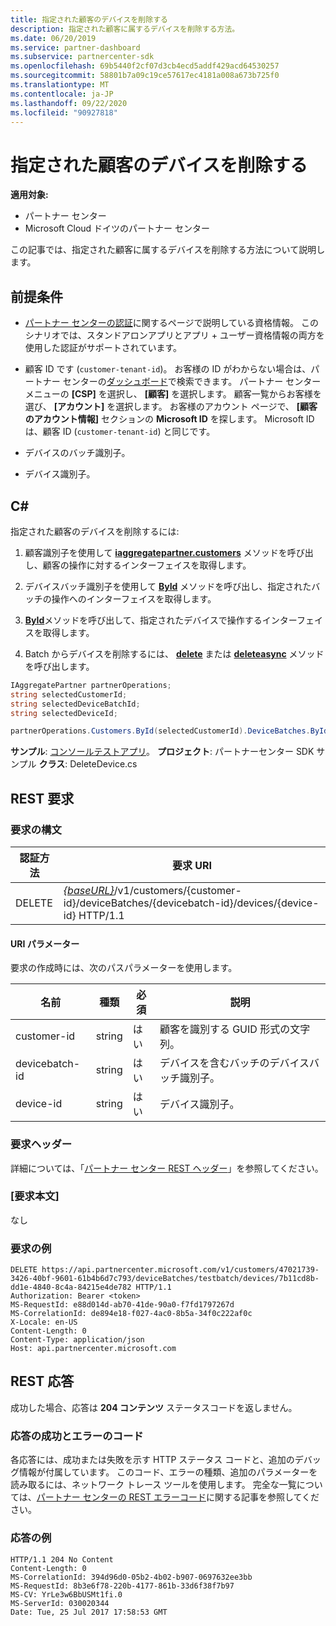 ```yaml
---
title: 指定された顧客のデバイスを削除する
description: 指定された顧客に属するデバイスを削除する方法。
ms.date: 06/20/2019
ms.service: partner-dashboard
ms.subservice: partnercenter-sdk
ms.openlocfilehash: 69b5440f2cf07d3cb4ecd5addf429acd64530257
ms.sourcegitcommit: 58801b7a09c19ce57617ec4181a008a673b725f0
ms.translationtype: MT
ms.contentlocale: ja-JP
ms.lasthandoff: 09/22/2020
ms.locfileid: "90927818"
---
```

# <a name="delete-a-device-for-the-specified-customer"></a>指定された顧客のデバイスを削除する

**適用対象:**

- パートナー センター
- Microsoft Cloud ドイツのパートナー センター

この記事では、指定された顧客に属するデバイスを削除する方法について説明します。

## <a name="prerequisites"></a>前提条件

- [パートナー センターの認証](partner-center-authentication.md)に関するページで説明している資格情報。 このシナリオでは、スタンドアロンアプリとアプリ + ユーザー資格情報の両方を使用した認証がサポートされています。

- 顧客 ID です (`customer-tenant-id`)。 お客様の ID がわからない場合は、パートナー センターの[ダッシュボード](https://partner.microsoft.com/dashboard)で検索できます。 パートナー センター メニューの **[CSP]** を選択し、 **[顧客]** を選択します。 顧客一覧からお客様を選び、 **[アカウント]** を選択します。 お客様のアカウント ページで、 **[顧客のアカウント情報]** セクションの **Microsoft ID** を探します。 Microsoft ID は、顧客 ID (`customer-tenant-id`) と同じです。

- デバイスのバッチ識別子。

- デバイス識別子。

## <a name="c"></a>C\#

指定された顧客のデバイスを削除するには:

1. 顧客識別子を使用して [**iaggregatepartner.customers**](/dotnet/api/microsoft.store.partnercenter.customers.icustomercollection.byid) メソッドを呼び出し、顧客の操作に対するインターフェイスを取得します。

2. デバイスバッチ識別子を使用して [**ById**](/dotnet/api/microsoft.store.partnercenter.devicesdeployment.idevicesbatchcollection.byid) メソッドを呼び出し、指定されたバッチの操作へのインターフェイスを取得します。

3. [**ById**](/dotnet/api/microsoft.store.partnercenter.devicesdeployment.idevicecollection.byid)メソッドを呼び出して、指定されたデバイスで操作するインターフェイスを取得します。

4. Batch からデバイスを削除するには、 [**delete**](/dotnet/api/microsoft.store.partnercenter.devicesdeployment.idevice.delete) または [**deleteasync**](/dotnet/api/microsoft.store.partnercenter.devicesdeployment.idevice.deleteasync) メソッドを呼び出します。

``` csharp
IAggregatePartner partnerOperations;
string selectedCustomerId;
string selectedDeviceBatchId;
string selectedDeviceId;

partnerOperations.Customers.ById(selectedCustomerId).DeviceBatches.ById(selectedDeviceBatchId).Devices.ById(selectedDeviceId).Delete();
```

**サンプル**: [コンソールテストアプリ](console-test-app.md)。 **プロジェクト**: パートナーセンター SDK サンプル **クラス**: DeleteDevice.cs

## <a name="rest-request"></a>REST 要求

### <a name="request-syntax"></a>要求の構文

| 認証方法     | 要求 URI                                                                                                                        |
|------------|------------------------------------------------------------------------------------------------------------------------------------|
| DELETE     | [*{baseURL}*](partner-center-rest-urls.md)/v1/customers/{customer-id}/deviceBatches/{devicebatch-id}/devices/{device-id} HTTP/1.1  |

#### <a name="uri-parameters"></a>URI パラメーター

要求の作成時には、次のパスパラメーターを使用します。

| 名前           | 種類   | 必須 | 説明                                                        |
|----------------|--------|----------|--------------------------------------------------------------------|
| customer-id    | string | はい      | 顧客を識別する GUID 形式の文字列。              |
| devicebatch-id | string | はい      | デバイスを含むバッチのデバイスバッチ識別子。 |
| device-id      | string | はい      | デバイス識別子。                                             |

### <a name="request-headers"></a>要求ヘッダー

詳細については、「[パートナー センター REST ヘッダー](headers.md)」を参照してください。

### <a name="request-body"></a>[要求本文]

なし

### <a name="request-example"></a>要求の例

```http
DELETE https://api.partnercenter.microsoft.com/v1/customers/47021739-3426-40bf-9601-61b4b6d7c793/deviceBatches/testbatch/devices/7b11cd8b-dd1e-4840-8c4a-84215e4de782 HTTP/1.1
Authorization: Bearer <token>
MS-RequestId: e88d014d-ab70-41de-90a0-f7fd1797267d
MS-CorrelationId: de894e18-f027-4ac0-8b5a-34f0c222af0c
X-Locale: en-US
Content-Length: 0
Content-Type: application/json
Host: api.partnercenter.microsoft.com
```

## <a name="rest-response"></a>REST 応答

成功した場合、応答は **204 コンテンツ** ステータスコードを返しません。

### <a name="response-success-and-error-codes"></a>応答の成功とエラーのコード

各応答には、成功または失敗を示す HTTP ステータス コードと、追加のデバッグ情報が付属しています。 このコード、エラーの種類、追加のパラメーターを読み取るには、ネットワーク トレース ツールを使用します。 完全な一覧については、[パートナー センターの REST エラーコード](error-codes.md)に関する記事を参照してください。

### <a name="response-example"></a>応答の例

```http
HTTP/1.1 204 No Content
Content-Length: 0
MS-CorrelationId: 394d96d0-05b2-4b02-b907-0697632ee3bb
MS-RequestId: 8b3e6f78-220b-4177-861b-33d6f38f7b97
MS-CV: YrLe3w6BbUSMt1fi.0
MS-ServerId: 030020344
Date: Tue, 25 Jul 2017 17:58:53 GMT
```
